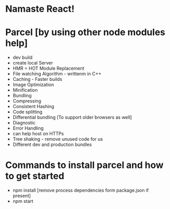 # Namaste React!


 # Parcel [by using other node modules help]
- dev build
- create local Server
- HMR = HOT Module Replacement
- File watching Algorithm - writtenm in C++ 
- Caching - Faster builds 
- Image Optimization 
- Minification 
- Bundling
- Compressing
- Consistent Hashing
- Code splitting
- Differential bundling [To support older browsers as well]
- Diagnostic 
- Error Handling 
- can help host on HTTPs 
- Tree shaking - remove unused code for us
- Different dev and production bundles


# Commands to install parcel and how to get started
- npm install [remove process dependencies form package.json if present]
- npm start
